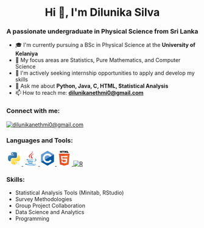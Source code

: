 <h1 align="center">Hi 👋, I'm Dilunika Silva</h1>
<h3 align="center">A passionate undergraduate in Physical Science from Sri Lanka</h3>

- 🎓 I'm currently pursuing a BSc in Physical Science at the **University of Kelaniya**
- 🔬 My focus areas are Statistics, Pure Mathematics, and Computer Science
- 🌱 I'm actively seeking internship opportunities to apply and develop my skills
- 💬 Ask me about **Python, Java, C, HTML, Statistical Analysis**
- 📫 How to reach me: **dilunikanethmi0@gmail.com**

<h3 align="left">Connect with me:</h3>
<p align="left">
<a href="mailto:dilunikanethmi0@gmail.com" target="blank"><img align="center" src="https://img.shields.io/badge/Gmail-D14836?style=for-the-badge&logo=gmail&logoColor=white" alt="dilunikanethmi0@gmail.com" /></a>
</p>

<h3 align="left">Languages and Tools:</h3>
<p align="left">
<a href="https://www.python.org" target="_blank" rel="noreferrer"> <img src="https://raw.githubusercontent.com/devicons/devicon/master/icons/python/python-original.svg" alt="python" width="40" height="40"/> </a>
<a href="https://www.java.com" target="_blank" rel="noreferrer"> <img src="https://raw.githubusercontent.com/devicons/devicon/master/icons/java/java-original.svg" alt="java" width="40" height="40"/> </a>
<a href="https://www.cprogramming.com/" target="_blank" rel="noreferrer"> <img src="https://raw.githubusercontent.com/devicons/devicon/master/icons/c/c-original.svg" alt="c" width="40" height="40"/> </a>
<a href="https://www.w3.org/html/" target="_blank" rel="noreferrer"> <img src="https://raw.githubusercontent.com/devicons/devicon/master/icons/html5/html5-original-wordmark.svg" alt="html5" width="40" height="40"/> </a>
<a href="https://www.r-project.org/" target="_blank" rel="noreferrer"> <img src="https://www.r-project.org/logo/Rlogo.svg" alt="R" width="40" height="40"/> </a>
</p>

<h3 align="left">Skills:</h3>

- Statistical Analysis Tools (Minitab, RStudio)
- Survey Methodologies
- Group Project Collaboration
- Data Science and Analytics
- Programming




